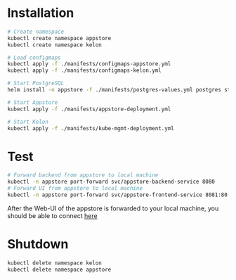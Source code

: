 # Installation

```bash
# Create namespace
kubectl create namespace appstore
kubectl create namespace kelon

# Load configmaps
kubectl apply -f ./manifests/configmaps-appstore.yml
kubectl apply -f ./manifests/configmaps-kelon.yml

# Start PostgreSQL
helm install -n appstore -f ./manifests/postgres-values.yml postgres stable/postgresql

# Start Appstore
kubectl apply -f ./manifests/appstore-deployment.yml

# Start Kelon
kubectl apply -f ./manifests/kube-mgmt-deployment.yml
```

# Test

```bash
# Forward backend from appstore to local machine
kubectl -n appstore port-forward svc/appstore-backend-service 8080
# Forward UI from appstore to local machine
kubectl -n appstore port-forward svc/appstore-frontend-service 8081:80
````

After the Web-UI of the appstore is forwarded to your local machine, you should be able to connect [here](http://localhost:8081/)

# Shutdown
```bash
kubectl delete namespace kelon
kubectl delete namespace appstore
```
